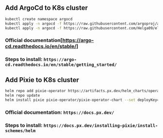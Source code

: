 ## Add ArgoCd to K8s cluster
```bash
kubectl create namespace argocd
kubectl apply -n argocd -f https://raw.githubusercontent.com/argoproj/argo-cd/stable/manifests/install.yaml
kubectl apply -n argocd -f https://raw.githubusercontent.com/Helga09/elephantSourcecode/master/argo.yaml
```
### Official documentation[https://argo-cd.readthedocs.io/en/stable/]
### Steps to install: `https://argo-cd.readthedocs.io/en/stable/getting_started/`

## Add Pixie to K8s cluster 

```bash
helm repo add pixie-operator https://artifacts.px.dev/helm_charts/operator
helm repo update
helm install pixie pixie-operator/pixie-operator-chart --set deployKey=<deploy-key-goes-here> --set clusterName=<cluster-name> --namespace pl --create-namespace
```
### Official documentation: `https://docs.px.dev/`
### Steps to install: `https://docs.px.dev/installing-pixie/install-schemes/helm`
